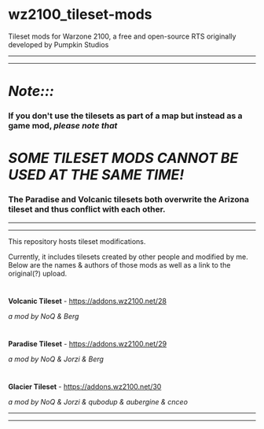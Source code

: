 # wz2100_tileset-mods
Tileset mods for Warzone 2100, a free and open-source RTS originally developed by Pumpkin Studios

________
________
# _**Note:::**_

### If you don't use the tilesets as part of a map but instead as a game mod, _please note that_
# _**SOME TILESET MODS CANNOT BE USED AT THE SAME TIME!**_
### The Paradise and Volcanic tilesets both overwrite the Arizona tileset and thus conflict with each other.

________
________


This repository hosts tileset modifications.

Currently, it includes tilesets created by other people and modified by me. Below are the names & authors of those mods as well as a link to the original(?) upload.

#

**Volcanic Tileset** - https://addons.wz2100.net/28

_a mod by NoQ & Berg_

#

**Paradise Tileset** - https://addons.wz2100.net/29

_a mod by NoQ & Jorzi & Berg_

#

**Glacier Tileset** - https://addons.wz2100.net/30

_a mod by NoQ & Jorzi & qubodup & aubergine & cnceo_

________
________
